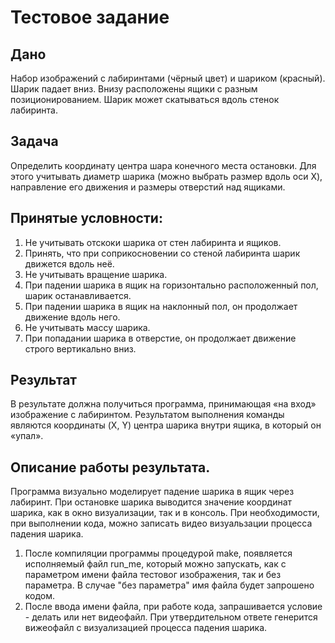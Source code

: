 # Тестовое задание

## Дано

Набор изображений с лабиринтами (чёрный цвет) и шариком (красный). Шарик падает вниз. Внизу расположены ящики с разным позиционированием. Шарик может скатываться вдоль стенок лабиринта.

## Задача

Определить координату центра шара конечного места остановки. Для этого учитывать диаметр шарика (можно выбрать размер вдоль оси X), направление его движения и размеры отверстий над ящиками.

## Принятые условности:

1. Не учитывать отскоки шарика от стен лабиринта и ящиков.
2. Принять, что при соприкосновении со стеной лабиринта шарик движется вдоль неё.
3. Не учитывать вращение шарика.
4. При падении шарика в ящик на горизонтально расположенный пол, шарик останавливается.
5. При падении шарика в ящик на наклонный пол, он продолжает движение вдоль него.
6. Не учитывать массу шарика.
7. При попадании шарика в отверстие, он продолжает движение строго вертикально вниз.

## Результат

В результате должна получиться программа, принимающая «на вход» изображение с лабиринтом. Результатом выполнения команды являются координаты (X, Y) центра шарика внутри ящика, в который он «упал».

## Описание работы результата.

Программа визуально  моделирует падение шарика в ящик через лабиринт. При остановке шарика выводится значение координат шарика, как в окно визуализации, так и в консоль. При необходимости, при выполнении кода, можно записать видео визуальзации процесса падения шарика.

1. После компиляции программы процедурой make, появляется исполняемый файл run_me, который можно запускать, как с параметром имени файла тестовог изображения, так и без параметра. В случае "без параметра" имя файла будет запрошено кодом. 
2. После ввода имени файла, при работе кода, запрашивается условие - делать или нет видеофайл. При утвердительном ответе генерится вижеофайл с визуализацией процесса падения шарика.

